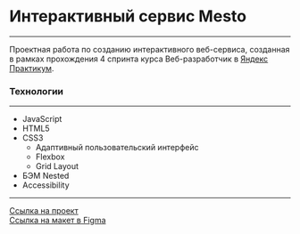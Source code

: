 # **Интерактивный сервис Mesto**
***
Проектная работа по созданию интерактивного веб-сервиса, созданная в рамках прохождения 4 спринта курса Веб-разработчик в [Яндекс Практикум](https://practicum.yandex.ru "сервис онлайн-образования").

### **Технологии**
***
* JavaScript
* HTML5
* CSS3
  * Адаптивный пользовательский интерфейс
  * Flexbox
  * Grid Layout
* БЭМ Nested
* Accessibility
***
[Ссылка на проект](https://romankrivopalov.github.io/mesto/)\
[Ссылка на макет в Figma](https://www.figma.com/file/2cn9N9jSkmxD84oJik7xL7/JavaScript.-Sprint-4?node-id=0%3A1)
